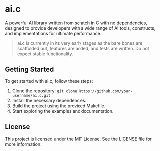 # ai.c

A powerful AI library written from scratch in C with no dependencies, designed to provide developers with a wide range of AI tools, constructs, and implementations for ultimate performance.

> ai.c is currently in its very early stages as the bare bones are scaffolded out, features are added, and tests are written. Do not expect stable functionality.

## Getting Started

To get started with ai.c, follow these steps:

1. Clone the repository: `git clone https://github.com/your-username/ai.c.git`
2. Install the necessary dependencies.
3. Build the project using the provided Makefile.
4. Start exploring the examples and documentation.

## License

This project is licensed under the MIT License. See the [LICENSE](./LICENSE) file for more information.
